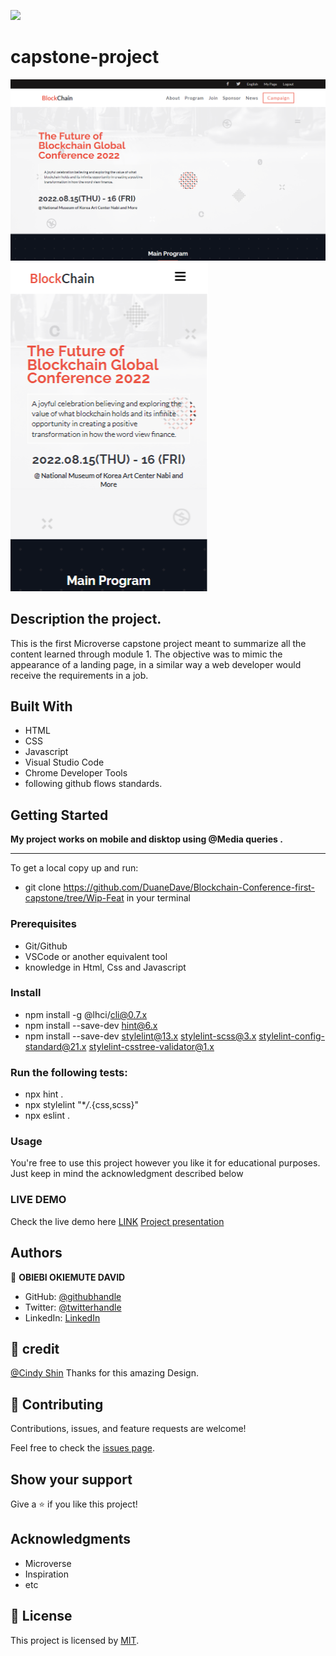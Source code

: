![](https://img.shields.io/badge/Microverse-blueviolet)

# capstone-project

![screenshot](asset/desktop.png)
![screenshot](asset/mobile.png)

## Description the project.

This is the first Microverse capstone project meant to summarize all the content learned through module 1. The objective was to mimic the appearance of a landing page, in a similar way a web developer would receive the requirements in a job.

## Built With

- HTML
- CSS
- Javascript
- Visual Studio Code
- Chrome Developer Tools
- following github flows standards.

## Getting Started

**My project works on mobile and disktop using @Media queries .**

---

To get a local copy up and run:

- git clone https://github.com/DuaneDave/Blockchain-Conference-first-capstone/tree/Wip-Feat in your terminal

### Prerequisites

- Git/Github
- VSCode or another equivalent tool
- knowledge in Html, Css and Javascript

### Install

- npm install -g @lhci/cli@0.7.x
- npm install --save-dev hint@6.x
- npm install --save-dev stylelint@13.x stylelint-scss@3.x stylelint-config-standard@21.x stylelint-csstree-validator@1.x

### Run the following tests:

- npx hint .
- npx stylelint "\*_/_.{css,scss}"
- npx eslint .

### Usage

You're free to use this project however you like it for educational purposes. Just keep in mind the acknowledgment described below

### LIVE DEMO

Check the live demo here [LINK](https://duanedave.github.io/Blockchain-Conference-first-capstone/)
[Project presentation](https://www.loom.com/share/4b86fc0ecbf64f799a5526eb17bd0654)

## Authors

👤 **OBIEBI OKIEMUTE DAVID**

- GitHub: [@githubhandle](https://github.com/DuaneDave)
- Twitter: [@twitterhandle](https://twitter.com/dave_duane)
- LinkedIn: [LinkedIn](https://www.linkedin.com/in/okiemute-david-obiebi-6b4a6a230/)

## 🤝 credit

[@Cindy Shin](https://www.behance.net/adagio07) Thanks for this amazing Design.

## 🤝 Contributing

Contributions, issues, and feature requests are welcome!

Feel free to check the [issues page](https://github.com/DuaneDave/Blockchain-Conference-first-capstone/issues).

## Show your support

Give a ⭐️ if you like this project!

## Acknowledgments

- Microverse
- Inspiration
- etc

## 📝 License

This project is licensed by [MIT](./LICENSE).
